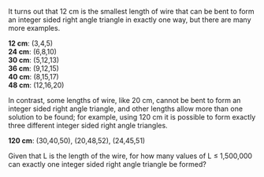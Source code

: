 <p>It turns out that 12 cm is the smallest length of wire that can be bent to form an integer sided right angle triangle in exactly one way, but there are many more examples.</p>
<p class="margin_left"><b>12 cm</b>: (3,4,5)<br /><b>24 cm</b>: (6,8,10)<br /><b>30 cm</b>: (5,12,13)<br /><b>36 cm</b>: (9,12,15)<br /><b>40 cm</b>: (8,15,17)<br /><b>48 cm</b>: (12,16,20)</p>
<p>In contrast, some lengths of wire, like 20 cm, cannot be bent to form an integer sided right angle triangle, and other lengths allow more than one solution to be found; for example, using 120 cm it is possible to form exactly three different integer sided right angle triangles.</p>
<p class="margin_left"><b>120 cm</b>: (30,40,50), (20,48,52), (24,45,51)</p>
<p>Given that L is the length of the wire, for how many values of L ≤ 1,500,000 can exactly one integer sided right angle triangle be formed?</p>

